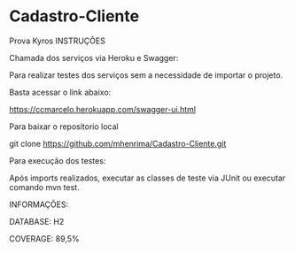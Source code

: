 # Cadastro-Cliente
Prova Kyros
INSTRUÇÕES

Chamada dos serviços via Heroku e Swagger:

Para realizar testes dos serviços sem a necessidade de importar o projeto.

Basta acessar o link abaixo:

https://ccmarcelo.herokuapp.com/swagger-ui.html

Para baixar o repositorio local

git clone https://github.com/mhenrima/Cadastro-Cliente.git


Para execução dos testes:

Após imports realizados, executar as classes de teste via JUnit ou executar comando mvn test.

INFORMAÇÕES:

DATABASE: H2

COVERAGE: 89,5%